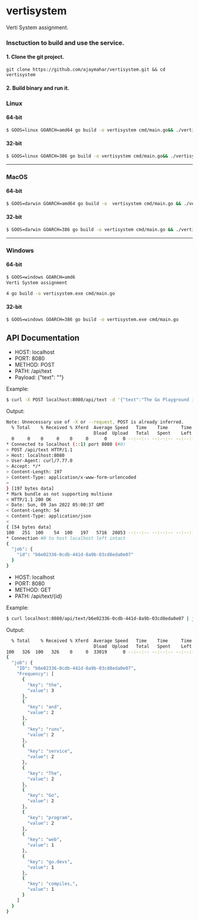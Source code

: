 # vertisystem
Verti System assignment.

### Insctuction to build and use the service.
#### 1. Clone the git project.
`git clone https://github.com/ajaymahar/vertisystem.git && cd vertisystem`

#### 2. Build binary and run it.
###  **Linux**

#### 64-bit
```bash
$ GOOS=linux GOARCH=amd64 go build -o vertisystem cmd/main.go&& ./vertisystem
```
#### 32-bit
```bash
$ GOOS=linux GOARCH=386 go build -o vertisystem cmd/main.go&& ./vertisystem 
```


------------



### **MacOS**
#### 64-bit
```bash
$ GOOS=darwin GOARCH=amd64 go build -o  vertisystem cmd/main.go && ./vertisystem
```

#### 32-bit
```bash
$ GOOS=darwin GOARCH=386 go build -o vertisystem cmd/main.go && ./vertisystem
```

------------


### **Windows**
#### 64-bit
```bash
$ GOOS=windows GOARCH=amd6
Verti System assignment 

4 go build -o vertisystem.exe cmd/main.go
```

#### 32-bit
```bash
$ GOOS=windows GOARCH=386 go build -o vertisystem.exe cmd/main.go
```

## API Documentation
- HOST: localhost
- PORT: 8080
- METHOD: POST
- PATH: /api/text
- Payload: {"text": "<strings>"}

Example: 
```bash
$ curl -X POST localhost:8080/api/text -d '{"text":"The Go Playground is a web service that runs on go.devs servers. The service receives a Go program, vets, compiles, links, and runs the program inside a sandbox, then returns the output."}' -v | jq
```
Output:
```bash
Note: Unnecessary use of -X or --request, POST is already inferred.
  % Total    % Received % Xferd  Average Speed   Time    Time     Time  Current
                                 Dload  Upload   Total   Spent    Left  Speed
  0     0    0     0    0     0      0      0 --:--:-- --:--:-- --:--:--     0*   Trying ::1:8080...
* Connected to localhost (::1) port 8080 (#0)
> POST /api/text HTTP/1.1
> Host: localhost:8080
> User-Agent: curl/7.77.0
> Accept: */*
> Content-Length: 197
> Content-Type: application/x-www-form-urlencoded
>
} [197 bytes data]
* Mark bundle as not supporting multiuse
< HTTP/1.1 200 OK
< Date: Sun, 09 Jan 2022 05:00:37 GMT
< Content-Length: 54
< Content-Type: application/json
<
{ [54 bytes data]
100   251  100    54  100   197   5716  20853 --:--:-- --:--:-- --:--:--  122k
* Connection #0 to host localhost left intact
{
  "job": {
    "id": "b6e02336-0cdb-441d-8a9b-03cd8eda0e07"
  }
}
```

- HOST: localhost
- PORT: 8080
- METHOD: GET
- PATH: /api/text/{id}

Example:
```bash
$ curl localhost:8080/api/text/b6e02336-0cdb-441d-8a9b-03cd8eda0e07 | jq
```

Output:
```bash
  % Total    % Received % Xferd  Average Speed   Time    Time     Time  Current
                                 Dload  Upload   Total   Spent    Left  Speed
100   326  100   326    0     0  33019      0 --:--:-- --:--:-- --:--:--  318k
{
  "job": {
    "ID": "b6e02336-0cdb-441d-8a9b-03cd8eda0e07",
    "Frequency": [
      {
        "key": "the",
        "value": 3
      },
      {
        "key": "and",
        "value": 2
      },
      {
        "key": "runs",
        "value": 2
      },
      {
        "key": "service",
        "value": 2
      },
      {
        "key": "The",
        "value": 2
      },
      {
        "key": "Go",
        "value": 2
      },
      {
        "key": "program",
        "value": 2
      },
      {
        "key": "web",
        "value": 1
      },
      {
        "key": "go.devs",
        "value": 1
      },
      {
        "key": "compiles,",
        "value": 1
      }
    ]
  }
}

